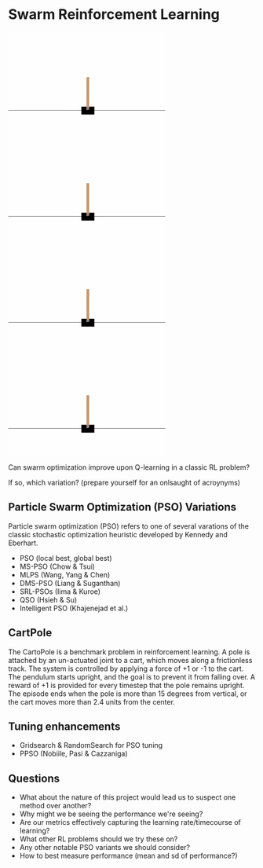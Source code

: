# Swarm Reinforcement Learning

![cartpole](./media/cartpole.gif)
![cartpole](./media/cartpole.gif)
![cartpole](./media/cartpole.gif)
![cartpole](./media/cartpole.gif)

Can swarm optimization improve upon Q-learning in a classic RL problem? 

If so, which variation? (prepare yourself for an onlsaught of acroynyms)

## Particle Swarm Optimization (PSO) Variations

Particle swarm optimization (PSO) refers to one of several varations of the classic stochastic optimization heuristic developed by Kennedy and Eberhart. 

* PSO (local best, global best)
* MS-PSO (Chow & Tsui)
* MLPS (Wang, Yang & Chen) 
* DMS-PSO (Liang & Suganthan)
* SRL-PSOs (Iima & Kuroe)
* QSO (Hsieh & Su)
* Intelligent PSO (Khajenejad et al.) 

## CartPole

The CartoPole is a benchmark problem in reinforcement learning. A pole is attached by an un-actuated joint to a cart, which moves along a frictionless track. The system is controlled by applying a force of +1 or -1 to the cart. The pendulum starts upright, and the goal is to prevent it from falling over. A reward of +1 is provided for every timestep that the pole remains upright. The episode ends when the pole is more than 15 degrees from vertical, or the cart moves more than 2.4 units from the center.

## Tuning enhancements

* Gridsearch & RandomSearch for PSO tuning
* PPSO (Nobiile, Pasi & Cazzaniga)

## Questions

* What about the nature of this project would lead us to suspect one method over another?
* Why might we be seeing the performance we're seeing?
* Are our metrics effectively capturing the learning rate/timecourse of learning?
* What other RL problems should we try these on?
* Any other notable PSO variants we should consider?
* How to best measure performance (mean and sd of performance?)
